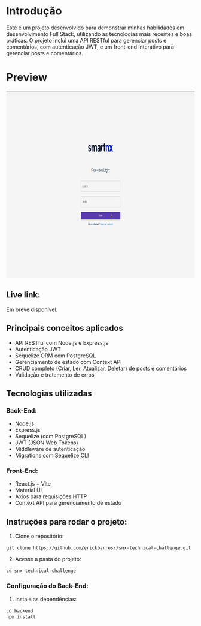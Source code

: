 # Introdução

Este é um projeto desenvolvido para demonstrar minhas habilidades em desenvolvimento Full Stack, utilizando as tecnologias mais recentes e boas práticas.
O projeto inclui uma API RESTful para gerenciar posts e comentários, com autenticação JWT, e um front-end interativo para gerenciar posts e comentários.

# Preview

<img src="https://github.com/erickbarrosr/snx-technical-challenge/blob/main/frontend/public/preview.png" height="500"/>

## Live link:

Em breve disponível.

## Principais conceitos aplicados

- API RESTful com Node.js e Express.js
- Autenticação JWT
- Sequelize ORM com PostgreSQL
- Gerenciamento de estado com Context API
- CRUD completo (Criar, Ler, Atualizar, Deletar) de posts e comentários
- Validação e tratamento de erros

## Tecnologias utilizadas

### Back-End:

- Node.js
- Express.js
- Sequelize (com PostgreSQL)
- JWT (JSON Web Tokens)
- Middleware de autenticação
- Migrations com Sequelize CLI

### Front-End:

- React.js + Vite
- Material UI
- Axios para requisições HTTP
- Context API para gerenciamento de estado

## Instruções para rodar o projeto:

1.  Clone o repositório:

```
git clone https://github.com/erickbarrosr/snx-technical-challenge.git
```

2. Acesse a pasta do projeto:

```
cd snx-technical-challenge
```

### Configuração do Back-End:

1. Instale as dependências:

```
cd backend
npm install
```

